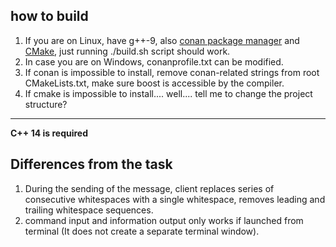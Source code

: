 
## how to build
1. If you are on Linux, have g++-9, also [conan package manager](https://docs.conan.io/en/latest/installation.html) and [CMake](https://cgold.readthedocs.io/en/latest/first-step/installation.html), just running ./build.sh script should work.
2. In case you are on Windows, conanprofile.txt can be modified. 
3. If conan is impossible to install, remove conan-related strings from root CMakeLists.txt, make sure boost is accessible by the compiler.
4. If cmake is impossible to install.... well.... tell me to change the project structure?
--------------
**C++ 14 is required**




## Differences from the task
1. During the sending of the message, client replaces series of consecutive whitespaces with a single whitespace, removes leading and trailing whitespace sequences.
2. command input and information output only works if launched from terminal (It does not create a separate terminal window).

